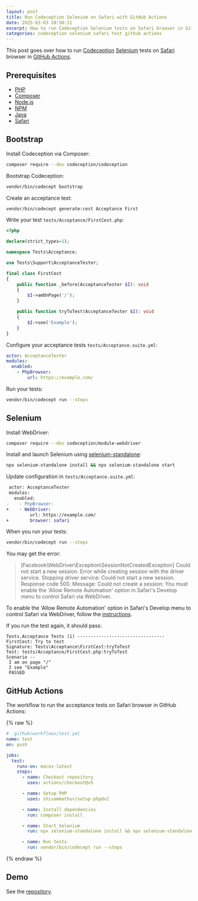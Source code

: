 ```yaml
---
layout: post
title: Run Codeception Selenium on Safari with GitHub Actions
date: 2025-03-03 20:50:11
excerpt: How to run Codeception Selenium tests on Safari browser in GitHub Actions.
categories: codeception selenium safari test github actions
---
```


This post goes over how to run [Codeception](https://codeception.com/) [Selenium](https://www.selenium.dev/) tests on [Safari](https://www.apple.com/safari/) browser in [GitHub Actions](https://github.com/features/actions).

## Prerequisites

- [PHP](https://www.php.net/)
- [Composer](https://getcomposer.org/)
- [Node.js](https://nodejs.org/)
- [NPM](https://www.npmjs.com/)
- [Java](https://www.java.com/)
- [Safari](https://www.apple.com/safari/)

## Bootstrap

Install Codeception via Composer:

```sh
composer require --dev codeception/codeception
```

Bootstrap Codeception:

```sh
vendor/bin/codecept bootstrap
```

Create an acceptance test:

```sh
vendor/bin/codecept generate:cest Acceptance First
```

Write your test `tests/Acceptance/FirstCest.php`:

```php
<?php

declare(strict_types=1);

namespace Tests\Acceptance;

use Tests\Support\AcceptanceTester;

final class FirstCest
{
    public function _before(AcceptanceTester $I): void
    {
        $I->amOnPage('/');
    }

    public function tryToTest(AcceptanceTester $I): void
    {
        $I->see('Example');
    }
}
```

Configure your acceptance tests `tests/Acceptance.suite.yml`:

```yml
actor: AcceptanceTester
modules:
  enabled:
    - PhpBrowser:
        url: https://example.com/
```

Run your tests:

```sh
vendor/bin/codecept run --steps
```

## Selenium

Install WebDriver:

```sh
composer require --dev codeception/module-webdriver
```

Install and launch Selenium using [selenium-standalone](https://www.npmjs.com/package/selenium-standalone):

```sh
npx selenium-standalone install && npx selenium-standalone start
```

Update configuration in `tests/Acceptance.suite.yml`:

```diff
 actor: AcceptanceTester
 modules:
   enabled:
-    - PhpBrowser:
+    - WebDriver:
         url: https://example.com/
+        browser: safari
```

When you run your tests:

```sh
vendor/bin/codecept run --steps
```

You may get the error:

> [Facebook\WebDriver\Exception\SessionNotCreatedException] Could not start a new session. Error while creating session with the driver service. Stopping driver service: Could not start a new session. Response code 500. Message: Could not create a session: You must enable the 'Allow Remote Automation' option in Safari's Develop menu to control Safari via WebDriver.

To enable the 'Allow Remote Automation' option in Safari's Develop menu to control Safari via WebDriver, follow the [instructions](https://github.com/remarkablemark/codeception-selenium-safari-demo/wiki/Safari-WebDriver).

If you run the test again, it should pass:

```
Tests.Acceptance Tests (1) ---------------------------------
FirstCest: Try to test
Signature: Tests\Acceptance\FirstCest:tryToTest
Test: tests/Acceptance/FirstCest.php:tryToTest
Scenario --
 I am on page "/"
 I see "Example"
 PASSED
```

## GitHub Actions

The workflow to run the acceptance tests on Safari browser in GitHub Actions:

{% raw %}

```yml
# .github/workflows/test.yml
name: test
on: push

jobs:
  test:
    runs-on: macos-latest
    steps:
      - name: Checkout repository
        uses: actions/checkout@v5

      - name: Setup PHP
        uses: shivammathur/setup-php@v2

      - name: Install dependencies
        run: composer install

      - name: Start Selenium
        run: npx selenium-standalone install && npx selenium-standalone start &

      - name: Run tests
        run: vendor/bin/codecept run --steps
```

{% endraw %}

## Demo

See the [repository](https://github.com/remarkablemark/codeception-selenium-safari-demo).
